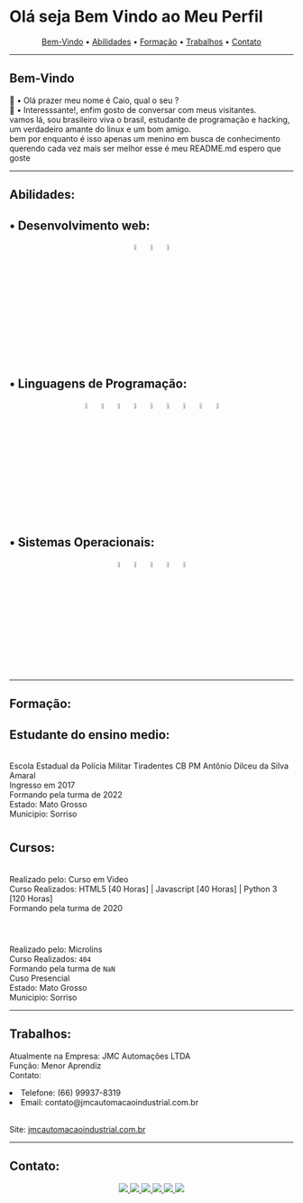 <h1>Olá seja Bem Vindo ao Meu Perfil</h1>
<p align="center">
<a href="#bem-vindo">Bem-Vindo</a> •
<a href="#abilidades">Abilidades</a> •
<a href="#formação">Formação</a> •
<a href="#trabalhos">Trabalhos</a> •
<a href="#contato">Contato</a>

</p>

<hr>

## Bem-Vindo

<p>👋 • Olá prazer meu nome é Caio, qual o seu ?
<br>👏 • Interesssante!, enfim gosto de conversar com meus visitantes.
<br> vamos lá, sou brasileiro viva o brasil, estudante de programação e hacking, um verdadeiro amante do linux e um bom amigo. <br> 
bem por enquanto é isso apenas um menino em busca de conhecimento querendo cada vez mais ser melhor esse é meu README.md espero que goste
</p>

<hr>

## Abilidades:

<p>

<h2>• Desenvolvimento web:</h2>

</p>

<p align="center">
<a href="https://html.com/">
<img src="https://cdn.jsdelivr.net/gh/devicons/devicon/icons/html5/html5-original.svg" style="width:5%;magin:10px;" /></a>
<a href="https://www.css3.com/">
<img src="https://cdn.jsdelivr.net/gh/devicons/devicon/icons/css3/css3-original.svg" style="width:5%;magin:10px;" /></a>
<a href="https://www.javascript.com/">
<img src="https://cdn.jsdelivr.net/gh/devicons/devicon/icons/javascript/javascript-original.svg" style="width:5%;magin:10px;" /></a>

#

</p>

<p>

<h2>• Linguagens de Programação:</h2>

</p>

<p align="center">
<a href="https://www.lua.org/"><img src="https://cdn.jsdelivr.net/gh/devicons/devicon/icons/lua/lua-original-wordmark.svg" style="width:5%;magin:10px;" /></a>
<a href="https://www.python.org/"><img src="https://cdn.jsdelivr.net/gh/devicons/devicon/icons/python/python-original.svg" style="width:5%;magin:10px;" /></a>
<a href="https://www.selenium.dev/"><img src="https://cdn.jsdelivr.net/gh/devicons/devicon/icons/selenium/selenium-original.svg" style="width:5%;magin:10px;" /></a>
<a href="https://reactjs.org/"><img src="https://cdn.jsdelivr.net/gh/devicons/devicon/icons/react/react-original.svg" style="width:5%;magin:10px;" /></a>
<a href="https://nextjs.org/"><img src="https://cdn.jsdelivr.net/gh/devicons/devicon/icons/nextjs/nextjs-original.svg" style="width:5%;magin:10px;" /></a>
<a href="https://nodejs.org/"><img src="https://cdn.jsdelivr.net/gh/devicons/devicon/icons/nodejs/nodejs-original.svg" style="width:5%;magin:10px;" /></a>
<a href="https://classic.yarnpkg.com/lang/en/"><img src="https://cdn.jsdelivr.net/gh/devicons/devicon/icons/yarn/yarn-original.svg" style="width:5%;magin:10px;" /></a>
<a href="https://www.typescriptlang.org/"><img src="https://cdn.jsdelivr.net/gh/devicons/devicon/icons/typescript/typescript-original.svg" style="width:5%;magin:10px;" /></a>
<a href="https://code.visualstudio.com/"><img src="https://cdn.jsdelivr.net/gh/devicons/devicon/icons/vscode/vscode-original.svg" style="width:5%;magin:10px;" /></a>

#

</p>

<p>

<h2>• Sistemas Operacionais:</h2>

</p>

<p align="center">
<img src="https://cdn.jsdelivr.net/gh/devicons/devicon/icons/windows8/windows8-original.svg" style="width:5%;magin:10px;" />
<img src="https://cdn.jsdelivr.net/gh/devicons/devicon/icons/linux/linux-original.svg" style="width:5%;magin:10px;" />
<img src="https://cdn.jsdelivr.net/gh/devicons/devicon/icons/aarch64/aarch64-plain.svg" style="width:5%;magin:10px;" />
<img src="https://cdn.jsdelivr.net/gh/devicons/devicon/icons/debian/debian-original.svg" style="width:5%;magin:10px;" />
<img src="https://cdn.jsdelivr.net/gh/devicons/devicon/icons/ubuntu/ubuntu-plain.svg" style="width:5%;magin:10px;" />

</p>

<hr>

## Formação:

<p>

<h2>Estudante do ensino medio:</h2>

<br>Escola Estadual da Polícia Militar Tiradentes CB PM Antônio Dilceu da Silva Amaral
<br>Ingresso em 2017
<br>Formando pela turma de 2022
<br>Estado: Mato Grosso
<br>Municipio: Sorriso

#

</p>
<p>

<h2>Cursos:</h2>

<br>Realizado pelo: Curso em Video
<br>Curso Realizados: HTML5 [40 Horas] | Javascript [40 Horas] | Python 3 [120 Horas]
<br>Formando pela turma de 2020

#

<br>Realizado pelo: Microlins
<br>Curso Realizados: `404`
<br>Formando pela turma de `NaN`
<br>Cuso Presencial
<br>Estado: Mato Grosso
<br>Municipio: Sorriso

<hr>

</p>

<h2>Trabalhos:</h2>

<p>
Atualmente na Empresa: JMC Automações LTDA
<br>Função: Menor Aprendiz
<br>Contato: 
<li>Telefone: (66) 99937-8319</li>
<li>Email: contato@jmcautomacaoindustrial.com.br</li>

<br>Site: <a href="https://jmcautomacaoindustrial.com.br/">jmcautomacaoindustrial.com.br</a>

<hr>
</p>

<h2>Contato:</h2>

<p align="center">
<a href="https://instagram.com/caiodetz" target="_blank">
<img src="https://img.shields.io/badge/-Instagram-%23E4405F?style=for-the-badge&logo=instagram&logoColor=white" target="_blank">
</a>
<a href="https://wa.me/+5566999348031" target="_blank">
<img src="https://img.shields.io/badge/WhatsApp-25D366?style=for-the-badge&logo=whatsapp&logoColor=white" target="_blank">
</a>
<a href="https://t.me/+5566999348031" target="_blank">
<img src="https://img.shields.io/badge/Telegram-2CA5E0?style=for-the-badge&logo=telegram&logoColor=white" target="_blank">
</a>
<a href="https://discordapp.com/users/849876936041299989/" target="_blank">
<img src="https://img.shields.io/badge/Discord-7289DA?style=for-the-badge&logo=discord&logoColor=white" target="_blank">
</a>
<a href = "mailto:caiodetz654@gmail.com">
<img src="https://img.shields.io/badge/-Gmail-%23333?style=for-the-badge&logo=gmail&logoColor=white" target="_blank">
</a>
<a href="https://br.linkedin.com/in/caio-detz-927345187" target="_blank">
<img src="https://img.shields.io/badge/-LinkedIn-%230077B5?style=for-the-badge&logo=linkedin&logoColor=white" target="_blank">
</a>
</p>
